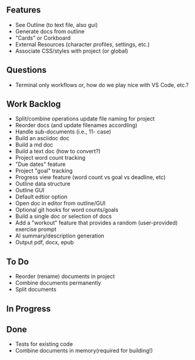 ## Features

- See Outline (to text file, also gui)
- Generate docs from outline
- "Cards" or Corkboard
- External Resources (character profiles, settings, etc.)
- Associate CSS/styles with project (or global)

## Questions

- Terminal only workflows or, how do we play nice with VS Code, etc.?

## Work Backlog

- Split/combine operations update file naming for project
- Reorder docs (and update filenames accordling)
- Handle sub-documents (i.e., 11- case)
- Build an asciidoc doc
- Build a md doc
- Build a text doc (how to convert?)
- Project word count tracking
- "Due dates" feature
- Project "goal" tracking
- Progress view feature (word count vs goal vs deadline, etc)
- Outline data structure
- Outline GUI
- Default edtior option
- Open doc in editor from outline/GUI
- Optional git hooks for word counts/goals
- Build a single doc or selection of docs
- Add a "workout" feature that provides a random (user-provided) exercise prompt
- AI summary/description generation
- Output pdf, docx, epub

## To Do

- Reorder (rename) documents in project
- Combine documents permanently
- Split documents

## In Progress 


## Done

- Tests for existing code
- Combine documents in memory(required for building!)
